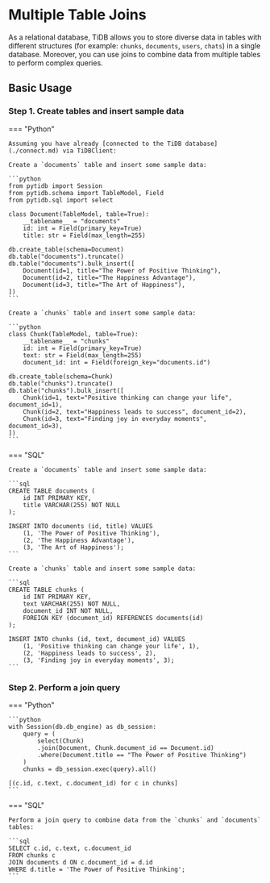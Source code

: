 # Multiple Table Joins

As a relational database, TiDB allows you to store diverse data in tables with different structures (for example: `chunks`, `documents`, `users`, `chats`) in a single database. Moreover, you can use joins to combine data from multiple tables to perform complex queries.

## Basic Usage


### Step 1. Create tables and insert sample data

=== "Python"

    Assuming you have already [connected to the TiDB database](./connect.md) via TiDBClient:

    Create a `documents` table and insert some sample data:

    ```python
    from pytidb import Session
    from pytidb.schema import TableModel, Field
    from pytidb.sql import select

    class Document(TableModel, table=True):
        __tablename__ = "documents"
        id: int = Field(primary_key=True)
        title: str = Field(max_length=255)

    db.create_table(schema=Document)
    db.table("documents").truncate()
    db.table("documents").bulk_insert([
        Document(id=1, title="The Power of Positive Thinking"),
        Document(id=2, title="The Happiness Advantage"),
        Document(id=3, title="The Art of Happiness"),
    ])
    ```

    Create a `chunks` table and insert some sample data:

    ```python
    class Chunk(TableModel, table=True):
        __tablename__ = "chunks"
        id: int = Field(primary_key=True)
        text: str = Field(max_length=255)
        document_id: int = Field(foreign_key="documents.id")

    db.create_table(schema=Chunk)
    db.table("chunks").truncate()
    db.table("chunks").bulk_insert([
        Chunk(id=1, text="Positive thinking can change your life", document_id=1),
        Chunk(id=2, text="Happiness leads to success", document_id=2),
        Chunk(id=3, text="Finding joy in everyday moments", document_id=3),
    ])
    ```

=== "SQL"

    Create a `documents` table and insert some sample data:

    ```sql
    CREATE TABLE documents (
        id INT PRIMARY KEY,
        title VARCHAR(255) NOT NULL
    );

    INSERT INTO documents (id, title) VALUES 
        (1, 'The Power of Positive Thinking'),
        (2, 'The Happiness Advantage'),
        (3, 'The Art of Happiness');
    ```

    Create a `chunks` table and insert some sample data:

    ```sql
    CREATE TABLE chunks (
        id INT PRIMARY KEY,
        text VARCHAR(255) NOT NULL,
        document_id INT NOT NULL,
        FOREIGN KEY (document_id) REFERENCES documents(id)
    );

    INSERT INTO chunks (id, text, document_id) VALUES 
        (1, 'Positive thinking can change your life', 1),
        (2, 'Happiness leads to success', 2),
        (3, 'Finding joy in everyday moments', 3);
    ```


### Step 2. Perform a join query

=== "Python"

    ```python
    with Session(db.db_engine) as db_session:
        query = (
            select(Chunk)
            .join(Document, Chunk.document_id == Document.id)
            .where(Document.title == "The Power of Positive Thinking")
        )
        chunks = db_session.exec(query).all()

    [(c.id, c.text, c.document_id) for c in chunks]
    ```

=== "SQL"

    Perform a join query to combine data from the `chunks` and `documents` tables:

    ```sql
    SELECT c.id, c.text, c.document_id
    FROM chunks c
    JOIN documents d ON c.document_id = d.id
    WHERE d.title = 'The Power of Positive Thinking';
    ```
